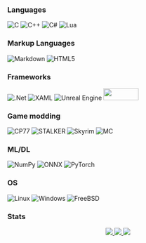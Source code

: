 ### Languages
![C](https://img.shields.io/badge/c-%2300599C.svg?style=for-the-badge&logo=c&logoColor=white) ![C++](https://img.shields.io/badge/c++-%2300599C.svg?style=for-the-badge&logo=c%2B%2B&logoColor=white) ![C#](https://img.shields.io/badge/c%23-%23239120.svg?style=for-the-badge&logo=c-sharp&logoColor=white) ![Lua](https://img.shields.io/badge/lua-%232C2D72.svg?style=for-the-badge&logo=lua&logoColor=white)

### Markup Languages
![Markdown](https://img.shields.io/badge/markdown-%23000000.svg?style=for-the-badge&logo=markdown&logoColor=white) ![HTML5](https://img.shields.io/badge/html5-%23E34F26.svg?style=for-the-badge&logo=html5&logoColor=white)

### Frameworks
![.Net](https://img.shields.io/badge/.NET-5C2D91?style=for-the-badge&logo=.net&logoColor=white) ![XAML](https://github.com/ForserX/ForserX/assets/13867290/4abd5480-d6a1-4b57-bff4-e404f88cae0d) ![Unreal Engine](https://img.shields.io/badge/unrealengine-%23313131.svg?style=for-the-badge&logo=unrealengine&logoColor=white) <img src="https://github.com/ForserX/ForserX/assets/13867290/67ab07d1-a2eb-4342-9732-ad59307abb4c" width=80 height=27>

### Game modding
![CP77](https://github.com/ForserX/ForserX/assets/13867290/9f56b46c-f195-445e-95d6-79415dce253c) ![STALKER](https://github.com/ForserX/ForserX/assets/13867290/a87108ae-695d-480c-81f8-02f12c98d2e7) ![Skyrim](https://github.com/ForserX/ForserX/assets/13867290/d35595da-9f99-44a6-8535-c3bf78114977) ![MC](https://github.com/ForserX/ForserX/assets/13867290/7f4dd643-d9f2-44c8-b5e8-4963156cbb97)






### ML/DL
![NumPy](https://img.shields.io/badge/numpy-%23013243.svg?style=for-the-badge&logo=numpy&logoColor=white) ![ONNX](https://github.com/ForserX/ForserX/assets/13867290/476c7cee-3eef-4091-967a-1f9428a30de1) ![PyTorch](https://img.shields.io/badge/PyTorch-%23EE4C2C.svg?style=for-the-badge&logo=PyTorch&logoColor=white) 

### OS
![Linux](https://img.shields.io/badge/Linux-FCC624?style=for-the-badge&logo=linux&logoColor=black) ![Windows](https://img.shields.io/badge/Windows-0078D6?style=for-the-badge&logo=windows&logoColor=white) ![FreeBSD](https://img.shields.io/badge/-FreeBSD-%23870000?style=for-the-badge&logo=freebsd&logoColor=white)


### Stats 
<p align="center">
  <a href="https://github.com/ForserX">
    <img src="http://github-profile-summary-cards.vercel.app/api/cards/profile-details?username=ForserX&theme=transparent" />
  </a>
  <a href="https://github.com/ForserX">
    <img src="https://github-readme-streak-stats.herokuapp.com/?user=ForserX&hide_border=true&card_width=338&theme=transparent" />
  </a>
  <a href="https://github.com/ForserX">
    <img src="http://github-profile-summary-cards.vercel.app/api/cards/stats?username=ForserX&theme=transparent" />
  </a>
</p>
